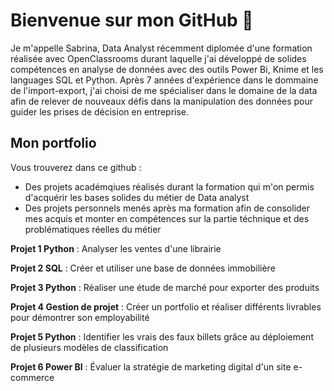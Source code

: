 # Bienvenue sur mon GitHub 👋

Je m'appelle Sabrina, Data Analyst récemment diplomée d'une formation réalisée avec OpenClassrooms durant laquelle j'ai développé de solides compétences en analyse de données avec des outils Power Bi, Knime et les languages SQL et Python.
Après 7 années d'expérience dans le dommaine de l'import-export, j'ai choisi de me spécialiser dans le domaine de la data afin de relever de nouveaux défis dans la manipulation des données pour guider les prises de décision en entreprise.

## Mon portfolio
Vous trouverez dans ce github : 
- Des projets académqiues réalisés durant la formation qui m'on permis d'acquérir les bases solides du métier de Data analyst
- Des projets personnels menés après ma formation afin de consolider mes acquis et monter en compétences sur la partie téchnique et des problématiques réelles du métier

**Projet 1 Python** :  Analyser les ventes d'une librairie

**Projet 2 SQL** : Créer et utiliser une base de données immobilière

**Projet 3 Python** : Réaliser une étude de marché pour exporter des produits

**Projet 4 Gestion de projet** : Créer un portfolio et réaliser différents livrables pour démontrer son employabilité 

**Projet 5 Python** : Identifier les vrais des faux billets grâce au déploiement de plusieurs modèles de classification

**Projet 6 Power BI** : Évaluer la stratégie de marketing digital d'un site e-commerce
